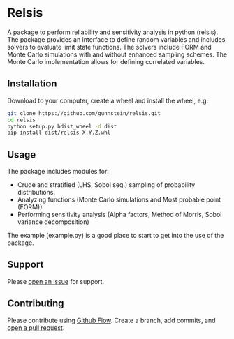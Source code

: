 # Relsis

A package to perform reliability and sensitivity analysis in python (relsis). The package provides an interface to define random variables and includes solvers to evaluate limit state functions. The solvers include FORM and Monte Carlo simulations with and without enhanced sampling schemes. The Monte Carlo implementation allows for defining correlated variables.

## Installation

Download to your computer, create a wheel and install the wheel, e.g:

```sh
git clone https://github.com/gunnstein/relsis.git
cd relsis
python setup.py bdist_wheel -d dist
pip install dist/relsis-X.Y.Z.whl
```

## Usage

The package includes modules for:

- Crude and stratified (LHS, Sobol seq.) sampling of probability distributions.
- Analyzing functions (Monte Carlo simulations and Most probable point (FORM))
- Performing sensitivity analysis (Alpha factors, Method of Morris, Sobol variance decomposition)

The example (example.py) is a good place to start to get into the use of the package.

## Support

Please [open an issue](https://github.com/Gunnstein/relsis/issues/new) for support.

## Contributing

Please contribute using [Github Flow](https://guides.github.com/introduction/flow/). Create a branch, add commits, and [open a pull request](https://github.com/Gunnstein/relsis/compare/).